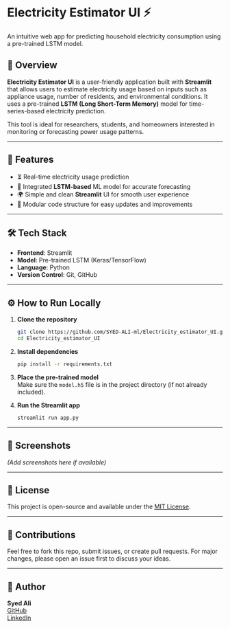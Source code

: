 # Electricity Estimator UI ⚡️
An intuitive web app for predicting household electricity consumption using a pre-trained LSTM model.

## 🚀 Overview
**Electricity Estimator UI** is a user-friendly application built with **Streamlit** that allows users to estimate electricity usage based on inputs such as appliance usage, number of residents, and environmental conditions. It uses a pre-trained **LSTM (Long Short-Term Memory)** model for time-series-based electricity prediction.

This tool is ideal for researchers, students, and homeowners interested in monitoring or forecasting power usage patterns.

---

## 🔧 Features

- ⏳ Real-time electricity usage prediction
- 🧠 Integrated **LSTM-based** ML model for accurate forecasting
- 🌍 Simple and clean **Streamlit** UI for smooth user experience
- 🔄 Modular code structure for easy updates and improvements

---

## 🛠️ Tech Stack

- **Frontend**: Streamlit
- **Model**: Pre-trained LSTM (Keras/TensorFlow)
- **Language**: Python
- **Version Control**: Git, GitHub

---

## ⚙️ How to Run Locally

1. **Clone the repository**
   ```bash
   git clone https://github.com/SYED-ALI-ml/Electricity_estimator_UI.git
   cd Electricity_estimator_UI
   ```

2. **Install dependencies**
   ```bash
   pip install -r requirements.txt
   ```

3. **Place the pre-trained model**  
   Make sure the `model.h5` file is in the project directory (if not already included).

4. **Run the Streamlit app**
   ```bash
   streamlit run app.py
   ```

---

## 📸 Screenshots

*(Add screenshots here if available)*

---

## 📄 License

This project is open-source and available under the [MIT License](LICENSE).

---

## 🤝 Contributions

Feel free to fork this repo, submit issues, or create pull requests. For major changes, please open an issue first to discuss your ideas.

---

## 👤 Author

**Syed Ali**  
[GitHub](https://github.com/SYED-ALI-ml)  
[LinkedIn](https://www.linkedin.com/in/syed-mohammad-ali-jafri-2855ab215/) 


